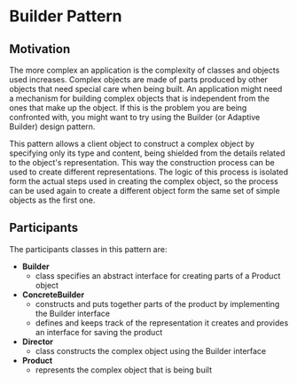 # Builder Pattern

## Motivation

The more complex an application is the complexity of classes and objects used increases. Complex objects are made of parts produced by other objects that need special care when being built. An application might need a mechanism for building complex objects that is independent from the ones that make up the object. If this is the problem you are being confronted with, you might want to try using the Builder (or Adaptive Builder) design pattern.

This pattern allows a client object to construct a complex object by specifying only its type and content, being shielded from the details related to the object's representation. This way the construction process can be used to create different representations. The logic of this process is isolated form the actual steps used in creating the complex object, so the process can be used again to create a different object form the same set of simple objects as the first one.

## Participants

The participants classes in this pattern are:
- **Builder**
    - class specifies an abstract interface for creating parts of a Product object
- **ConcreteBuilder**
    - constructs and puts together parts of the product by implementing the Builder interface
    - defines and keeps track of the representation it creates and provides an interface for saving the product
- **Director**
    - class constructs the complex object using the Builder interface
- **Product**
    - represents the complex object that is being built
